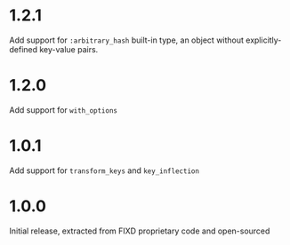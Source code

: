 # 1.2.1

Add support for `:arbitrary_hash` built-in type, an object without explicitly-defined key-value pairs.

# 1.2.0

Add support for `with_options`

# 1.0.1

Add support for `transform_keys` and `key_inflection`

# 1.0.0

Initial release, extracted from FIXD proprietary code and open-sourced
